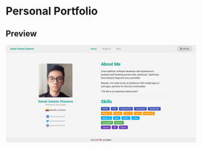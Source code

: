 # Personal Portfolio

## Preview
![Home Page](./assets/public/images/projects/personal_portfolio_v2_home.png)
